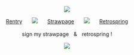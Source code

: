 ⠀<div align="center">

![](https://files.catbox.moe/zjyl0p.gif)

[Rentry](https://rentry.co/Plecake)ㅤㅤ![](https://files.catbox.moe/z0gtfs.gif)ㅤㅤ[Strawpage](https://medangel.straw.page/)ㅤㅤ![](https://files.catbox.moe/z0gtfs.gif)ㅤㅤ[Retrospring](https://retrospring.net/@Broccolights)

sign my strawpageㅤ&ㅤretrospring !

![](https://komarev.com/ghpvc/?username=broccolights&color=00ff2f&style=plastic&label=GR1EF3RS)
